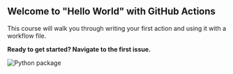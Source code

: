 ## Welcome to "Hello World" with GitHub Actions

This course will walk you through writing your first action and using it with a workflow file. 

**Ready to get started? Navigate to the first issue.**


![Python package](https://github.com/nj185051/hello-github-actions/workflows/Python%20package/badge.svg)
